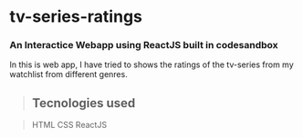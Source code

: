 # tv-series-ratings

### An Interactice Webapp using ReactJS built in codesandbox



In this is web app, I have tried to shows the ratings of the tv-series from my watchlist from different genres.

> ## Tecnologies used

> HTML
> CSS
> ReactJS
